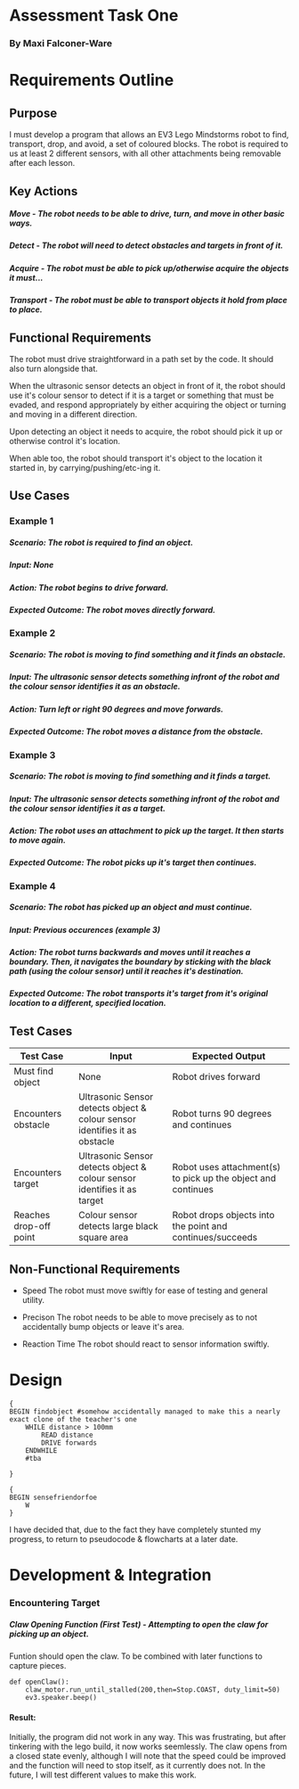 # Assessment Task One
### By Maxi Falconer-Ware


# Requirements Outline
## Purpose

I must develop a program that allows an EV3 Lego Mindstorms robot to find, transport, drop, and avoid, a set of coloured blocks.
The robot is required to us at least 2 different sensors, with all other attachments being removable after each lesson.

## Key Actions

##### Move - The robot needs to be able to drive, turn, and move in other basic ways.
##### Detect - The robot will need to detect obstacles and targets in front of it.
##### Acquire - The robot must be able to pick up/otherwise acquire the objects it must...
##### Transport - The robot must be able to transport objects it hold from place to place.

## Functional Requirements

The robot must drive straightforward in a path set by the code. It should also turn alongside that.

When the ultrasonic sensor detects an object in front of it, the robot should use it's colour sensor to detect if it is a target or something that must be evaded, and respond appropriately by either acquiring the object or turning and moving in a different direction.

Upon detecting an object it needs to acquire, the robot should pick it up or otherwise control it's location.

When able too, the robot should transport it's object to the location it started in, by carrying/pushing/etc-ing it.


## Use Cases


### Example 1


##### Scenario: The robot is required to find an object.

##### Input: None

##### Action: The robot begins to drive forward.

##### Expected Outcome: The robot moves directly forward.



### Example 2


##### Scenario: The robot is moving to find something and it finds an obstacle.

##### Input: The ultrasonic sensor detects something infront of the robot and the colour sensor identifies it as an obstacle.

##### Action: Turn left or right 90 degrees and move forwards.

##### Expected Outcome: The robot moves a distance from the obstacle.


### Example 3


##### Scenario: The robot is moving to find something and it finds a target.

##### Input: The ultrasonic sensor detects something infront of the robot and the colour sensor identifies it as a target.

##### Action: The robot uses an attachment to pick up the target. It then starts to move again.

##### Expected Outcome: The robot picks up it's target then continues.


### Example 4


##### Scenario: The robot has picked up an object and must continue.

##### Input: Previous occurences (example 3)

##### Action: The robot turns backwards and moves until it reaches a boundary. Then, it navigates the boundary by sticking with the black path (using the colour sensor) until it reaches it's destination.

##### Expected Outcome: The robot transports it's target from it's original location to a different, specified location.



## Test Cases

| Test Case | Input     | Expected Output   |
|---------- |---------- |----------------   |
|Must find object      |None           |Robot drives forward                 |
|        Encounters obstacle   | Ultrasonic Sensor detects object & colour sensor identifies it as obstacle   |   Robot turns 90 degrees and continues                |
|Encounters target   |Ultrasonic Sensor detects object & colour sensor identifies it as target           |    Robot uses attachment(s) to pick up the object and continues               |
|Reaches drop-off point         |  Colour sensor detects large black square area         |   Robot drops objects into the point and continues/succeeds                |



## Non-Functional Requirements


- Speed
The robot must move swiftly for ease of testing and general utility.

- Precison
The robot needs to be able to move precisely as to not accidentally bump objects or leave it's area.

- Reaction Time
The robot should react to sensor information swiftly.





# Design


```
{
BEGIN findobject #somehow accidentally managed to make this a nearly exact clone of the teacher's one 
    WHILE distance > 100mm
        READ distance
        DRIVE forwards
    ENDWHILE
    #tba

}
```

```
{
BEGIN sensefriendorfoe
    W
}
```

I have decided that, due to the fact they have completely stunted my progress, to return to pseudocode & flowcharts at a later date.

# Development & Integration

### Encountering Target


##### Claw Opening Function (First Test) - Attempting to open the claw for picking up an object.
Funtion should open the claw. To be combined with later functions to capture pieces.

```
def openClaw():
    claw_motor.run_until_stalled(200,then=Stop.COAST, duty_limit=50)
    ev3.speaker.beep()
```
#### Result: 
Initially, the program did not work in any way. This was frustrating, but after tinkering with the lego build, it now works seemlessly. The claw opens from a closed state evenly, although I will note that the speed could be improved and the function will need to stop itself, as it currently does not. In the future, I will test different values to make this work.
